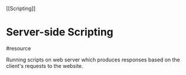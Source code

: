 [[Scripting]]
# Server-side Scripting
#resource 

Running scripts on web server which produces responses based on the client's requests to the website.
